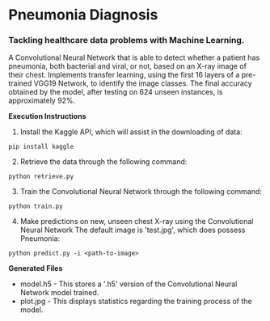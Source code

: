 # Pneumonia Diagnosis
### Tackling healthcare data problems with Machine Learning.
A Convolutional Neural Network that is able to detect whether a patient has pneumonia, both bacterial and viral, or not, based on an X-ray image of their chest. Implements transfer learning, using the first 16 layers of a pre-trained VGG19 Network, to identify the image classes. The final accuracy obtained by the model, after testing on 624 unseen instances, is approximately 92%. 


**Execution Instructions**
1. Install the Kaggle API, which will assist in the downloading of data:
```
pip install kaggle
```
2. Retrieve the data through the following command:
```
python retrieve.py
```
3. Train the Convolutional Neural Network through the following command:
```
python train.py
```
4. Make predictions on new, unseen chest X-ray using the Convolutional Neural Network The default image is 'test.jpg', which does possess Pneumonia:
```
python predict.py -i <path-to-image>
```


**Generated Files**
* model.h5 - This stores a '.h5' version of the Convolutional Neural Network model trained.
* plot.jpg - This displays statistics regarding the training process of the model.
